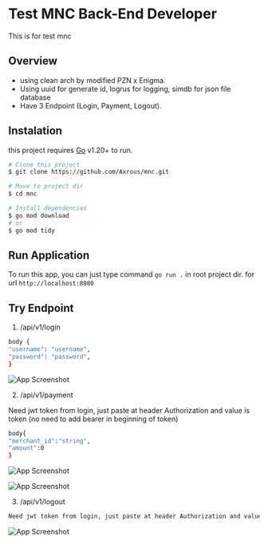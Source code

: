 # Test MNC Back-End Developer

This is for test mnc

## Overview
- using clean arch by modified PZN x Enigma.
- Using uuid for generate id, logrus for logging, simdb for json file database
- Have 3 Endpoint (Login, Payment, Logout).

## Instalation
this project requires [Go](https://golang.org/) v1.20+ to run.

```bash
# Clone this project
$ git clone https://github.com/Axrous/mnc.git

# Move to project dir
$ cd mnc

# Install dependencies
$ go mod download
# or
$ go mod tidy
```

## Run Application
To run this app, you can just type command ```go run .``` in root project dir.
for url ```http://localhost:8080```

## Try Endpoint
1. /api/v1/login
```bash
body {
"username": "username",
"password": "password",
}
```

![App Screenshot](https://paste.pics/67c1a37f9a9cf637fce5eefd474a94b6)

2. /api/v1/payment

Need jwt token from login, just paste at header Authorization and value is token (no need to add bearer in beginning of token)
```bash
body{
"merchant_id":"string",
"amount":0
}
```
![App Screenshot](https://paste.pics/80b8af860efe4ecf7b5d241dad59a4cf)

![App Screenshot](https://paste.pics/a8607cb9879fe10daaacdf869ebc8375)

3. /api/v1/logout
```bash
Need jwt token from login, just paste at header Authorization and value is token (no need to add bearer in beginning of token)
```
![App Screenshot](https://paste.pics/839cf607d3f8d623220cb732d5b05921)